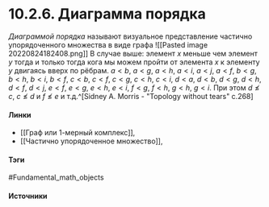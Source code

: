 # 10.2.6. Диаграмма порядка
*Диаграммой порядка* называют визуальное представление частично упорядоченного множества в виде графа
![[Pasted image 20220824182408.png]]
В случае выше: элемент $x$ меньше чем элемент $y$ тогда и только тогда кога мы можем пройти от элемента $x$ к элементу $y$ двигаясь вверх по рёбрам. 
$a<b$, $a<g$, $a<h$, $a<i$, $a<j$, $a<f$, $b<g$, $b<h$, $b<i$, $b<f$, $c<b$, $c<f$, $c<g$, $c<h$, $c<i$, $d<a$, $d<b$, $d<g$, $d<h$, $d<f$, $d<j$, $e<f$, $e<g$, $e<h$, $e<i$, $f<g$, $f<h$, $g<h$, $g<i$.
При этом $d\not\le c$, $c\not\le d$ и $f\not\le e$ и т.д.^[Sidney A. Morris - "Topology without tears" c.268]

#### Линки
- [[Граф или 1-мерный комплекс]],
- [[Частично упорядоченное множество]],
#### Тэги
 #Fundamental_math_objects 
#### Источники